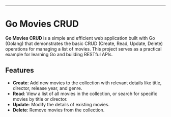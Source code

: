 ---

# Go Movies CRUD

**Go Movies CRUD** is a simple and efficient web application built with Go (Golang) that demonstrates the basic CRUD (Create, Read, Update, Delete) operations for managing a list of movies. This project serves as a practical example for learning Go and building RESTful APIs.

## Features

- **Create**: Add new movies to the collection with relevant details like title, director, release year, and genre.
- **Read**: View a list of all movies in the collection, or search for specific movies by title or director.
- **Update**: Modify the details of existing movies.
- **Delete**: Remove movies from the collection.
